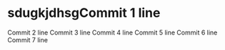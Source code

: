 # sdugkjdhsgCommit 1 line
Commit 2 line
Commit 3 line
Commit 4 line
Commit 5 line
Commit 6 line
Commit 7 line
